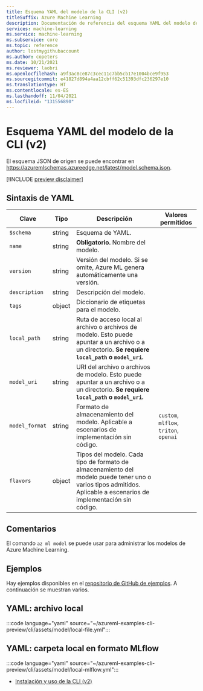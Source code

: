 ```yaml
---
title: Esquema YAML del modelo de la CLI (v2)
titleSuffix: Azure Machine Learning
description: Documentación de referencia del esquema YAML del modelo de la CLI (v2).
services: machine-learning
ms.service: machine-learning
ms.subservice: core
ms.topic: reference
author: lostmygithubaccount
ms.author: copeters
ms.date: 10/21/2021
ms.reviewer: laobri
ms.openlocfilehash: a9f3ac8ce87c3cec11c7bb5cb17e1004bce9f953
ms.sourcegitcommit: e41827d894a4aa12cbff62c51393dfc236297e10
ms.translationtype: HT
ms.contentlocale: es-ES
ms.lasthandoff: 11/04/2021
ms.locfileid: "131556890"
---
```

# <a name="cli-v2-model-yaml-schema"></a>Esquema YAML del modelo de la CLI (v2)

El esquema JSON de origen se puede encontrar en https://azuremlschemas.azureedge.net/latest/model.schema.json.

[!INCLUDE [preview disclaimer](../../includes/machine-learning-preview-generic-disclaimer.md)]

## <a name="yaml-syntax"></a>Sintaxis de YAML

| Clave | Tipo | Descripción | Valores permitidos |
| --- | ---- | ----------- | -------------- |
| `$schema` | string | Esquema de YAML. | |
| `name` | string | **Obligatorio.** Nombre del modelo. | |
| `version` | string | Versión del modelo. Si se omite, Azure ML genera automáticamente una versión. | |
| `description` | string | Descripción del modelo. | |
| `tags` | object | Diccionario de etiquetas para el modelo. | |
| `local_path` | string | Ruta de acceso local al archivo o archivos de modelo. Esto puede apuntar a un archivo o a un directorio. **Se requiere `local_path` o `model_uri`.** | |
| `model_uri` | string | URI del archivo o archivos de modelo. Esto puede apuntar a un archivo o a un directorio. **Se requiere `local_path` o `model_uri`.** | |
| `model_format` | string | Formato de almacenamiento del modelo. Aplicable a escenarios de implementación sin código. | `custom`, `mlflow`, `triton`, `openai` |
| `flavors` | object | Tipos del modelo. Cada tipo de formato de almacenamiento del modelo puede tener uno o varios tipos admitidos. Aplicable a escenarios de implementación sin código. | |

## <a name="remarks"></a>Comentarios

El comando `az ml model` se puede usar para administrar los modelos de Azure Machine Learning.

## <a name="examples"></a>Ejemplos

Hay ejemplos disponibles en el [repositorio de GitHub de ejemplos](https://github.com/Azure/azureml-examples/tree/main/cli/assets/model). A continuación se muestran varios.

## <a name="yaml-local-file"></a>YAML: archivo local

:::code language="yaml" source="~/azureml-examples-cli-preview/cli/assets/model/local-file.yml":::

## <a name="yaml-local-folder-in-mlflow-format"></a>YAML: carpeta local en formato MLflow

:::code language="yaml" source="~/azureml-examples-cli-preview/cli/assets/model/local-mlflow.yml":::

- [Instalación y uso de la CLI (v2)](how-to-configure-cli.md)
